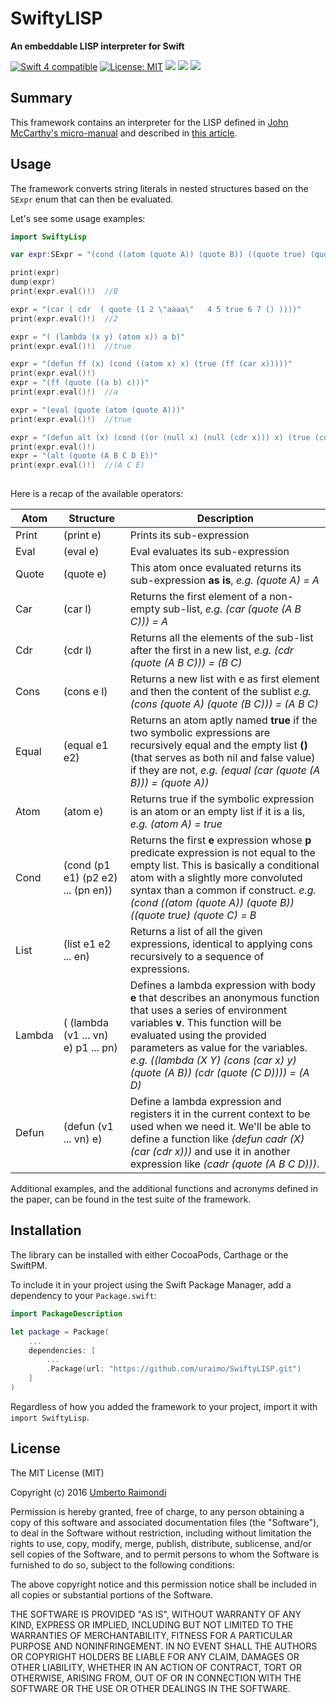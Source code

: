 # SwiftyLISP

**An embeddable LISP interpreter for Swift**

<p>
<a href="https://developer.apple.com/swift"><img src="https://img.shields.io/badge/Swift-4.x-orange.svg?style=flat" alt="Swift 4 compatible" /></a>
<a href="https://raw.githubusercontent.com/uraimo/Bitter/master/LICENSE"><img src="http://img.shields.io/badge/license-MIT-blue.svg?style=flat" alt="License: MIT" /></a>
<a href="https://github.com/apple/swift-package-manager"><img src="https://img.shields.io/badge/Swift%20Package%20Manager-compatible-brightgreen.svg"/></a>
<a href="https://github.com/Carthage/Carthage"><img src="https://img.shields.io/badge/Carthage-compatible-brightgreen.svg"/></a>
<a href="https://cocoapods.org/pods/SwiftyLISP"><img src="https://img.shields.io/cocoapods/v/SwiftyLisp.svg"/></a>
</p>

## Summary

This framework contains an interpreter for the LISP defined in [John McCarthy's micro-manual](https://www.uraimo.com/files/MicroManual-LISP.pdf) and described in [this article](https://www.uraimo.com/2017/02/05/building-a-lisp-from-scratch-with-swift/).

## Usage

The framework converts string literals in nested structures based on the `SExpr` enum that can then be evaluated.

Let's see some usage examples:

```swift
import SwiftyLisp

var expr:SExpr = "(cond ((atom (quote A)) (quote B)) ((quote true) (quote C)))"

print(expr)
dump(expr)
print(expr.eval()!)  //B

expr = "(car ( cdr  ( quote (1 2 \"aaaa\"   4 5 true 6 7 () ))))"
print(expr.eval()!)  //2

expr = "( (lambda (x y) (atom x)) a b)" 
print(expr.eval()!)  //true

expr = "(defun ff (x) (cond ((atom x) x) (true (ff (car x)))))"
print(expr.eval()!)
expr = "(ff (quote ((a b) c)))"
print(expr.eval()!)  //a

expr = "(eval (quote (atom (quote A)))"
print(expr.eval()!)  //true

expr = "(defun alt (x) (cond ((or (null x) (null (cdr x))) x) (true (cons (car x) (alt (cddr x))))))"
print(expr.eval()!)
expr = "(alt (quote (A B C D E))"
print(expr.eval()!)  //(A C E)
 
```

Here is a recap of the available operators:

| Atom | Structure | Description |
|------|-----|---------|
| Print    | (print e) | Prints its sub-expression |
| Eval     | (eval e) | Eval evaluates its sub-expression |
| Quote    | (quote e) | This atom once evaluated returns its sub-expression **as is**, _e.g. (quote A) = A_ |
| Car | (car l) | Returns the first element of a non-empty sub-list, _e.g. (car (quote (A B C))) = A_ |
| Cdr | (cdr l) | Returns all the elements of the sub-list after the first in a new list, _e.g. (cdr (quote (A B C))) = (B C)_ |
| Cons | (cons e l) | Returns a new list with e as first element and then the content of the sublist _e.g. (cons (quote A) (quote (B C))) = (A B C)_ |
| Equal | (equal e1 e2) | Returns an atom aptly named **true** if the two symbolic expressions are recursively equal and the empty list **()** (that serves as both nil and false value) if they are not, _e.g. (equal (car (quote (A B))) = (quote A))_ |
| Atom | (atom e) | Returns true if the symbolic expression is an atom or an empty list if it is a lis, _e.g. (atom A) = true_ |
| Cond | (cond (p1 e1) (p2 e2) ... (pn en)) | Returns the first **e** expression whose **p** predicate expression is not equal to the empty list. This is basically a conditional atom with a slightly more convoluted syntax than a common if construct. _e.g. (cond ((atom (quote A)) (quote B)) ((quote true) (quote C) = B_ |
| List | (list e1 e2 ... en) | Returns a list of all the given expressions, identical to applying cons recursively to a sequence of expressions. |
| Lambda | ( (lambda (v1 ... vn) e) p1 ... pn) | Defines a lambda expression with body **e** that describes an anonymous function that uses a series of environment variables **v**. This function will be evaluated using the provided parameters as value for the variables. _e.g. ((lambda (X Y) (cons (car x) y) (quote (A B)) (cdr (quote (C D)))) = (A D)_ |
| Defun | (defun <name> (v1 ... vn) e) | Define a lambda expression and registers it in the current context to be used when we need it. We'll be able to define a function like _(defun cadr (X) (car (cdr x)))_  and use it in another expression like _(cadr (quote (A B C D)))_. |

Additional examples, and the additional functions and acronyms defined in the paper, can be found in the test suite of the framework.

## Installation

The library can be installed with either CocoaPods, Carthage or the SwiftPM.

To include it in your project using the Swift Package Manager, add a dependency to your `Package.swift`:

```swift
import PackageDescription

let package = Package(
    ...
    dependencies: [
        ...
        .Package(url: "https://github.com/uraimo/SwiftyLISP.git")
    ]
)
```

Regardless of how you added the framework to your project, import it with `import SwiftyLisp`. 

## License

The MIT License (MIT)

Copyright (c) 2016 [Umberto Raimondi](https://www.uraimo.com)

Permission is hereby granted, free of charge, to any person obtaining a copy
of this software and associated documentation files (the "Software"), to deal
in the Software without restriction, including without limitation the rights
to use, copy, modify, merge, publish, distribute, sublicense, and/or sell
copies of the Software, and to permit persons to whom the Software is
furnished to do so, subject to the following conditions:

The above copyright notice and this permission notice shall be included in all
copies or substantial portions of the Software.

THE SOFTWARE IS PROVIDED "AS IS", WITHOUT WARRANTY OF ANY KIND, EXPRESS OR
IMPLIED, INCLUDING BUT NOT LIMITED TO THE WARRANTIES OF MERCHANTABILITY,
FITNESS FOR A PARTICULAR PURPOSE AND NONINFRINGEMENT. IN NO EVENT SHALL THE
AUTHORS OR COPYRIGHT HOLDERS BE LIABLE FOR ANY CLAIM, DAMAGES OR OTHER
LIABILITY, WHETHER IN AN ACTION OF CONTRACT, TORT OR OTHERWISE, ARISING FROM,
OUT OF OR IN CONNECTION WITH THE SOFTWARE OR THE USE OR OTHER DEALINGS IN THE
SOFTWARE.

